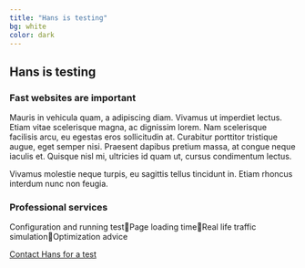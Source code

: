 ```yaml
---
title: "Hans is testing"
bg: white
color: dark
---
```


## Hans is testing

### Fast websites are important

Mauris in vehicula quam, a adipiscing diam. Vivamus ut imperdiet lectus. Etiam vitae scelerisque magna, ac dignissim lorem. Nam scelerisque facilisis arcu, eu egestas eros sollicitudin at. Curabitur porttitor tristique augue, eget semper nisi. Praesent dapibus pretium massa, at congue neque iaculis et. Quisque nisl mi, ultricies id quam ut, cursus condimentum lectus.

Vivamus molestie neque turpis, eu sagittis tellus tincidunt in. Etiam rhoncus interdum nunc non feugia.

### Professional services

Configuration and running testPage loading timeReal life traffic simulationOptimization advice

[Contact Hans for a test](#contact)
